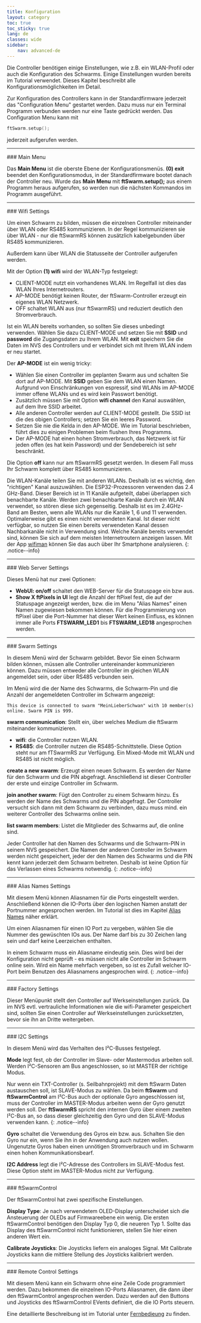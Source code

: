 ```yaml
---
title: Konfiguration
layout: category
toc: true
toc_sticky: true
lang: de
classes: wide
sidebar:
    nav: advanced-de
---
```

Die Controller benötigen einige Einstellungen, wie z.B. ein WLAN-Profil oder auch die Konfiguration des Schwarms. Einige Einstellungen wurden bereits im Tutorial verwendet. Dieses Kapitel beschreibt alle Konfigurationsmöglichkeiten im Detail.

Zur Konfiguration des Controllers kann in der Standardfirmware jederzeit das "Configuration Menu" gestartet werden. Dazu muss nur ein Terminal Programm verbunden werden nur eine Taste gedrückt werden. Das Configuration Menu kann mit

```cpp
ftSwarm.setup();
```

jederzeit aufgerufen werden.

<hr>
### Main Menu

Das **Main Menu** ist die oberste Ebene der Konfigurationsmenüs.  **(0) exit** beendet den Konfigurationsmodus, in der Standardfirmware bootet danach der Controller neu. Wurde das **Main Menu** mit **ftSwarm.setup();** aus einem Programm heraus aufgerufen, so werden nun die nächsten Kommandos im Programm ausgeführt.

<hr>
### Wifi Settings

Um einen Schwarm zu bilden, müssen die einzelnen Controller miteinander über WLAN oder RS485 kommunizieren. In der Regel kommunizieren sie über WLAN - nur die ftSwarmRS können zusätzlich kabelgebunden über RS485 kommunizieren.

Außerdem kann über WLAN die Statusseite der Controller aufgerufen werden.

Mit der Option **(1) wifi** wird der WLAN-Typ festgelegt: 
- CLIENT-MODE nutzt ein vorhandenes WLAN. Im Regelfall ist dies das WLAN Ihres Internetrouters.
- AP-MODE benötigt keinen Router, der ftSwarm-Controller erzeugt ein eigenes WLAN Netzwerk.
- OFF schaltet WLAN aus (nur ftSwarmRS) und reduziert deutlich den Stromverbrauch.

Ist ein WLAN bereits vorhanden, so sollten Sie dieses unbedingt verwenden. Wählen Sie dazu CLIENT-MODE und setzen Sie mit **SSID** und **password** die Zugangsdaten zu Ihrem WLAN. Mit **exit** speichern Sie die Daten im NVS des Controllers und er verbindet sich mit Ihrem WLAN indem er neu startet. 

Der **AP-MODE** ist ein wenig tricky:
- Wählen Sie einen Controller im geplanten Swarm aus und schalten Sie dort auf AP-MODE. Mit **SSID** geben Sie dem WLAN einen Namen. Aufgrund von Einschränkungen von espressif, sind WLANs im AP-MODE immer offene WLANs und es wird kein Passwort benötigt.
- Zusätzlich müssen Sie mit Option **wifi channel** den Kanal auswählen, auf dem Ihre SSID arbeitet.
- Alle anderen Controller werden auf CLIENT-MODE gestellt. Die SSID ist die des obigen Controllers; setzen Sie ein leeres Password.
- Setzen Sie nie die Kelda in den AP-MODE. Wie im Tutorial beschrieben, führt dies zu einigen Problemen beim flushen Ihres Programms.
- Der AP-MODE hat einen hohen Stromverbrauch, das Netzwerk ist für jeden offen (es hat kein Password) und der Sendebereich ist sehr beschränkt.

Die Option **off** kann nur am ftSwarmRS gesetzt werden. In diesem Fall muss Ihr Schwarm komplett über RS485 kommunizieren.

Die WLAN-Kanäle teilen Sie mit anderen WLANs. Deshalb ist es wichtig, den "richtigen" Kanal auszuwählen. Die ESP32-Prozessoren verwenden das 2.4 GHz-Band. Dieser Bereich ist in 11 Kanäle aufgeteilt, dabei überlappen sich benachbarte Kanäle. Werden zwei benachbarte Kanäle durch ein WLAN verwendet, so stören diese sich gegenseitig. Deshalb ist es im 2.4GHz-Band am Besten, wenn alle WLANs nur die Kanäle 1, 6 und 11 verwenden. Optimalerweise gibt es einen nicht verwendeten Kanal. Ist dieser nicht verfügbar, so nutzen Sie einen bereits verwendeten Kanal dessen Nachbarkanäle nicht in Verwendung sind. Welche Kanäle bereits verwendet sind, können Sie sich auf dem meisten Internetroutern anzeigen lassen. Mit der App [wifiman](https://play.google.com/store/apps/details?id=com.ubnt.usurvey&hl=de&gl=US&pli=1) können Sie das auch über Ihr Smartphone analysieren.
{: .notice--info}

<hr>
### Web Server Settings

Dieses Menü hat nur zwei Optionen:
- **WebUI: on/off** schaltet den WEB-Server für die Statuspage ein bzw aus.
- **Show X ftPixels in UI** legt die Anzahl der ftPixel fest, die auf der Statuspage angezeigt werden, bzw. die im Menu "Alias Names" einen Namen zugewiesen bekommen können. Für die Programmierung von ftPixel über die Port-Nummer hat dieser Wert keinen Einfluss, es können immer alle Ports **FTSWARM_LED1** bis **FTSWARM_LED18** angesprochen werden.

<hr>
### Swarm Settings

In diesem Menü wird der Schwarm gebildet. Bevor Sie einen Schwarm bilden können, müssen alle Controller untereinander kommunizieren können. Dazu müssen entweder alle Controller im gleichen WLAN angemeldet sein, oder über RS485 verbunden sein.

Im Menü wird die der Name des Schwarms, die Schwarm-Pin und die Anzahl der angemeldeten Controller im Schwarm angezeigt:

```
This device is connected to swarm "MeinLieberSchwan" with 10 member(s) online. Swarm PIN is 999.
```

**swarm communication**: Stellt ein, über welches Medium die ftSwarm miteinander kommunizieren.
- **wifi**: die Controller nutzen WLAN. 
- **RS485**: die Controller nutzen die RS485-Schnittstelle. Diese Option steht nur am fTSwarmRS zur Verfügung. Ein Mixed-Mode mit WLAN und RS485 ist nicht möglich. 

**create a new swarm**: Erzeugt einen neuen Schwarm. Es werden der Name für den Schwarm und die PIN abgefragt. Anschließend ist dieser Controller der erste und einzige Controller im Schwarm.

**join another swarm**: Fügt den Controller zu einem Schwarm hinzu. Es werden der Name des Schwarms und die PIN abgefragt. Der Controller versucht sich dann mit dem Schwarm zu verbinden, dazu muss mind. ein weiterer Controller des Schwarms online sein.

**list swarm members**: Listet die Mitglieder des Schwarms auf, die online sind.

Jeder Controller hat den Namen des Schwarms und die Schwarm-PIN in seinem NVS gespeichert. Die Namen der anderen Controller im Schwarm werden nicht gespeichert, jeder der den Namen des Schwarms und die PIN kennt kann jederzeit dem Schwarm beitreten. Deshalb ist keine Option für das Verlassen eines Schwarms notwendig.
{: .notice--info}

<hr>
### Alias Names Settings

Mit diesem Menü können Aliasnamen für die Ports eingestellt werden. Anschließend können die IO-Ports über den logischen Namen anstatt der Portnummer angesprochen werden. Im Tutorial ist dies im Kapitel [Alias Names](../gettingstarted/MotorSwitchAlias/) näher erklärt.

Um einen Aliasnamen für einen IO Port zu vergeben, wählen Sie die Nummer des gewüschten IOs aus. Der Name darf bis zu 30 Zeichen lang sein und darf keine Leerzeichen enthalten.

In einem Schwarm muss ein Aliasname eindeutig sein. Dies wird bei der Konfiguration nicht geprüft - es müssen nicht alle Controller im Schwarm online sein. Wird ein Name mehrfach vergeben, so ist es Zufall welcher IO-Port beim Benutzen des Aliasnamens angesprochen wird.
{: .notice--info}

<hr>
### Factory Settings

Dieser Menüpunkt stellt den Controller auf Werkseinstellungen zurück. Da im NVS evtl. vertrauliche Informationen wie die wifi-Parameter gespeichert sind, sollten Sie einen Controller auf Werkseinstellungen zurücksetzten, bevor sie ihn an Dritte weitergeben.

<hr>
### I2C Settings

In diesem Menü wird das Verhalten des I²C-Busses festgelegt. 

**Mode** legt fest, ob der Controller im Slave- oder Mastermodus arbeiten soll. Werden I²C-Sensoren am Bus angeschlossen, so ist MASTER der richtige Modus. 

Nur wenn ein TXT-Controller (s. Seilbahnprojekt) mit dem ftSwarm Daten austauschen soll, ist SLAVE-Modus zu wählen. Da beim **ftSwarm** und **ftSwarmControl** am I²C-Bus auch der optionale Gyro angeschlossen ist, muss der Controller im MASTER-Modus arbeiten wenn der Gyro genutzt werden soll. Der **ftSwarmRS** spricht den internen Gyro über einem zweiten I²C-Bus an, so dass dieser gleichzeitig den Gyro und den SLAVE-Modus verwenden kann.
{: .notice--info}

**Gyro** schaltet die Verwendung des Gyros ein bzw. aus. Schalten Sie den Gyro nur ein, wenn Sie ihn in der Anwendung auch nutzen wollen. Ungenutzte Gyros haben einen unnötigen Stromverbrauch und im Schwarm einen hohen Kommunikationsbearf.

**I2C Address** legt die I²C-Adresse des Controllers im SLAVE-Modus fest. Diese Option steht im MASTER-Modus nicht zur Verfügung.

<hr>
### ftSwarmControl

Der ftSwarmControl hat zwei spezifische Einstellungen.

**Display Type**: Je nach verwendetem OLED-Display unterscheidet sich die Ansteuerung der OLEDs auf Firmwareebene ein wenig. Die ersten ftSwarmControl benötigen den Display Typ 0, die neueren Typ 1. Sollte das Display des ftSwarmControl nicht funktionieren, stellen Sie hier einen anderen Wert ein.  

**Calibrate Joysticks**: Die Joysticks liefern ein analoges Signal. Mit Calibrate Joysticks kann die mittlere Stellung des Joysticks kalibriert werden.

<hr>
### Remote Control Settings

Mit diesem Menü kann ein Schwarm ohne eine Zeile Code programmiert werden. Dazu bekommen die einzelnen IO-Ports Aliasnamen, die dann über den ftSwarmControl angesprochen werden. Dazu werden auf den Buttons und Joysticks des ftSwarmControl EVents definiert, die die IO Ports steuern.

Eine detaillierte Beschreibung ist im Tutorial unter [Fernbedieung](../gettingstarted/RemoteControl/) zu finden.
